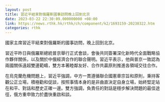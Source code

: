 ```yaml
---
layout: post
title: 習近平結束對俄羅斯國事訪問晚上回到北京
date: 2023-03-22 22:30:09.000000000 +08:00
link: https://news.rthk.hk/rthk/ch/component/k2/1693159-20230322.htm
categories: rthk
---
```


國家主席習近平結束對俄羅斯的國事訪問，晚上回到北京。

習近平昨日與俄羅斯總統普京舉行正式會談，會後共同簽署深化新時代全面戰略協作夥伴關係，以及關於中俄經濟合作的聯合聲明。習近平表示，他與普京一致認為兩國關係遠超雙邊範疇，雙方本著睦鄰友好、合作共贏原則推進各領域交往合作。

在烏克蘭危機問題上，習近平強調，中方一貫遵循聯合國憲章宗旨和原則，秉持客觀公正立場，積極勸和促談，按照事情本身的是非曲直決定自身立場，始終堅定站在和平、對話和歷史正確一邊。雙方強調，負責任的對話是穩步解決問題的最佳途徑，俄方重申致力於盡快重啟和談。
